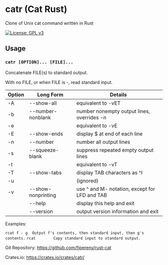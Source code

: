 # catr (Cat Rust)
Clone of Unix cat command written in Rust

[![License: GPL v3](https://img.shields.io/badge/License-GPLv3-blue.svg)](https://www.gnu.org/licenses/gpl-3.0)
## Usage
### ```catr [OPTION]... [FILE]...```
Concatenate FILE(s) to standard output.

With no FILE, or when FILE is -, read standard input.

| Option | Long Form | Details
 --------|-----------|----------
 | -A | --show-all     |      equivalent to -vET
 | -b | --number-nonblank   | number nonempty output lines, overrides -n
 | -e |                    |  equivalent to -vE
 | -E | --show-ends        |  display $ at end of each line
 | -n | --number          |   number all output lines
 | -s | --squeeze-blank  |    suppress repeated empty output lines
 | -t |                 |     equivalent to -vT
 | -T | --show-tabs    |      display TAB characters as ^I
 | -u |               |       (ignored)
 | -v | --show-nonprinting |  use ^ and M- notation, except for LFD and TAB
 |    | --help     |   display this help and exit
 |    | --version  |   output version information and exit

Examples:

  ```rcat f - g  Output f's contents, then standard input, then g's contents.```
  ```rcat        Copy standard input to standard output.```

Git Repository: <https://github.com/fjpereny/rust-cat>

Crates.io: <https://crates.io/crates/catr/>
